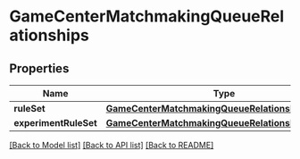 # GameCenterMatchmakingQueueRelationships

## Properties
Name | Type | Description | Notes
------------ | ------------- | ------------- | -------------
**ruleSet** | [**GameCenterMatchmakingQueueRelationshipsRuleSet**](GameCenterMatchmakingQueueRelationshipsRuleSet.md) |  | [optional] 
**experimentRuleSet** | [**GameCenterMatchmakingQueueRelationshipsRuleSet**](GameCenterMatchmakingQueueRelationshipsRuleSet.md) |  | [optional] 

[[Back to Model list]](../README.md#documentation-for-models) [[Back to API list]](../README.md#documentation-for-api-endpoints) [[Back to README]](../README.md)


